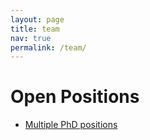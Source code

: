 ```yaml
---
layout: page
title: team
nav: true
permalink: /team/
---
```


# Open Positions

- [Multiple PhD positions](assets/pdf/Advertisement.pdf)
